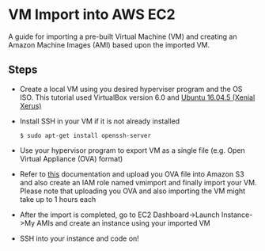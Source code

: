 # VM Import into AWS EC2

A guide for importing a pre-built Virtual Machine (VM) and creating an Amazon Machine Images (AMI) based upon the imported VM.

## Steps

- Create a local VM using you desired hyperviser program and the OS ISO. This tutorial used VirtualBox version 6.0 and [Ubuntu 16.04.5 (Xenial Xerus)](http://releases.ubuntu.com/16.04/)
- Install SSH in your VM if it is not already installed

  `$ sudo apt-get install openssh-server`

- Use your hypervisor program to export VM as a single file (e.g. Open Virtual Appliance (OVA) format)
- Refer to [this](https://docs.aws.amazon.com/vm-import/latest/userguide/vmimport-image-import.html) documentation and upload you OVA file into Amazon S3 and also create an IAM role named vmimport and finally import your VM. Please note that uploading you OVA and also importing the VM might take up to 1 hours each
- After the import is completed, go to EC2 Dashboard->Launch Instance->My AMIs and create an instance using your imported VM
- SSH into your instance and code on!
